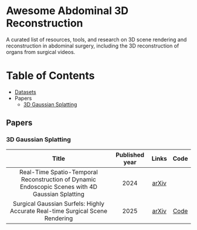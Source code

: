 # Awesome Abdominal 3D Reconstruction
A curated list of resources, tools, and research on 3D scene rendering and reconstruction in abdominal surgery, including the 3D reconstruction of organs from surgical videos.

# Table of Contents
- [Datasets](DATASET.md)
- Papers
    - [3D Gaussian Splatting](#3d-gaussian-splatting)



## Papers
### 3D Gaussian Splatting

| Title | Published year | Links | Code |
| :--------------------: | :-------------: | :-----: | :-----: |
|Real-Time Spatio-Temporal Reconstruction of Dynamic Endoscopic Scenes with 4D Gaussian Splatting|2024|[arXiv](https://arxiv.org/abs/2411.01218)||
|Surgical Gaussian Surfels: Highly Accurate Real-time Surgical Scene Rendering|2025|[arXiv](https://arxiv.org/abs/2503.04079)| [Code](https://github.com/aloma85/SurgicalGaussianSurfels?tab=readme-ov-file) |



